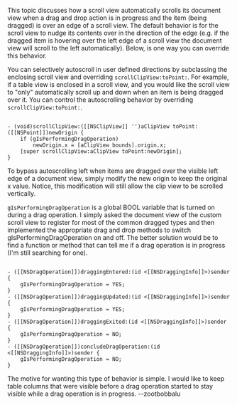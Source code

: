 

This topic discusses how a scroll view automatically scrolls its document view when a drag and drop action is in progress and the item (being dragged) is over an edge of a scroll view. The default behavior is for the scroll view to nudge its contents over in the direction of the edge (e.g. if the dragged item is hovering over the left edge of a scroll view the document view will scroll to the left automatically). Below, is one way you can override this behavior. 

You can selectively autoscroll in user defined directions by subclassing the enclosing scroll view and overriding <code>scrollClipView:toPoint:</code>. For example, if a table view is enclosed in a scroll view, and you would like the scroll view to "only" automatically scroll up and down when an item is being dragged over it. You can control the autoscrolling behavior by overriding <code>scrollClipView:toPoint:</code>. 

<code>
- (void)scrollClipView:([[NSClipView]] '')aClipView toPoint:([[NSPoint]])newOrigin {
	if (gIsPerformingDragOperation) 
		newOrigin.x = [aClipView bounds].origin.x;
	[super scrollClipView:aClipView toPoint:newOrigin];
}
</code>

To bypass autoscrolling left when items are dragged over the visible left edge of a document view, simply modify the new origin to keep the original x value. Notice, this modification will still allow the clip view to be scrolled vertically.

<code>gIsPerformingDragOperation</code> is a global BOOL variable that is turned on during a drag operation. I simply asked the document view of the custom scroll view to register for most of the common dragged types and then implemented the appropriate drag and drop methods to switch gIsPerformingDragOperation on and off. The better solution would be to find a function or method that can tell me if a drag operation is in progress (I'm still searching for one). 

<code>
- ([[NSDragOperation]])draggingEntered:(id <[[NSDraggingInfo]]>)sender {
    gIsPerformingDragOperation = YES;
}
- ([[NSDragOperation]])draggingUpdated:(id <[[NSDraggingInfo]]>)sender {
    gIsPerformingDragOperation = YES;
}
- ([[NSDragOperation]])draggingExited:(id <[[NSDraggingInfo]]>)sender {
    gIsPerformingDragOperation = NO;
}
- ([[NSDragOperation]])concludeDragOperation:(id <[[NSDraggingInfo]]>)sender {
    gIsPerformingDragOperation = NO;
}
</code>

The motive for wanting this type of behavior is simple. I would like to keep table columns that were visible before a drag operation started to stay visible while a drag operation is in progress. --zootbobbalu
